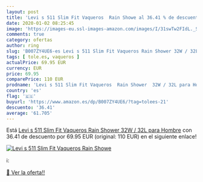 ```yaml
---
layout: post
title: 'Levi s 511 Slim Fit Vaqueros  Rain Showe al 36.41 % de descuento'
date: 2020-01-02 08:25:45
image: 'https://images-eu.ssl-images-amazon.com/images/I/31swTw2FIdL._SL200_.jpg'
comments: true
category: ofertas
author: ring
slug: 'B007ZY4UE6-es Levi s 511 Slim Fit Vaqueros Rain Shower 32W / 32L para...'
tags: [ tole.es, vaqueros ]
actualPrice: 69.95 EUR
currency: EUR
price: 69.95
comparePrice: 110 EUR
prodname: 'Levi s 511 Slim Fit Vaqueros  Rain Shower  32W / 32L para Hombre'
country: 'es'
flag: '🇪🇸'
buyurl: 'https://www.amazon.es/dp/B007ZY4UE6/?tag=tolees-21'
descuento: '36.41'
average: '61.705'
---
```


Está [Levi s 511 Slim Fit Vaqueros  Rain Shower  32W / 32L para Hombre](https://www.amazon.es/dp/B007ZY4UE6/?tag=tolees-21) con 36.41 de descuento por 69.95 EUR (original: 110 EUR) en el siguiente enlace!

[![Levi s 511 Slim Fit Vaqueros  Rain Showe](https://images-eu.ssl-images-amazon.com/images/I/31swTw2FIdL._SL200_.jpg)](https://www.amazon.es/dp/B007ZY4UE6/?tag=tolees-21)

ℹ️:


[🛒 Ver la oferta!!](https://www.amazon.es/dp/B007ZY4UE6/?tag=tolees-21)
